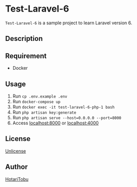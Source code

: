 # Test-Laravel-6

`Test-Laravel-6` is a sample project to learn Laravel version 6.

## Description

## Requirement

- Docker

## Usage

1. Run `cp .env.example .env`
1. Run `docker-compose up`
1. Run `docker exec -it test-laravel-6-php-1 bash`
1. Run `php artisan key:generate`
1. Run `php artisan serve --host=0.0.0.0 --port=8000`
1. Access [localhost:8000](http://localhost:8000/) or [localhost:4000](http://localhost:4000/)

## License

[Unlicense](LICENSE)

## Author

[HotariTobu](https://github.com/HotariTobu)
